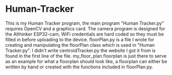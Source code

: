 # Human-Tracker

This is my Human Tracker program, the main program "Human Tracker.py" requires OpenCV and a graphics card.
The camera program is designed for the AIthinker ESP32-cam, WiFi credentials are hard coded so they must be filled in before uploading to the device.
floorPlan.py is a file I wrote for creating and manipulating the floorPlan class which is used in "Human Tracker.py".
I didn't write centroidTracker.py the website I got it from is found in the first line of the file.
my_floor_plan.floorplan is just there to serve as an example for what a floorplan should look like, a floorplan can either be written by hand or created with the functions included in floorPlan.py.
